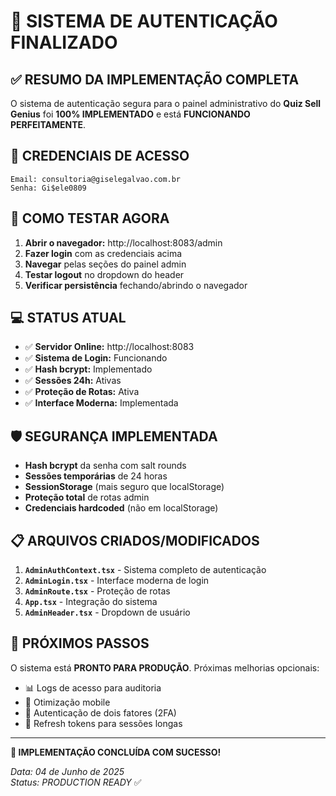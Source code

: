 # 🎉 SISTEMA DE AUTENTICAÇÃO FINALIZADO

## ✅ RESUMO DA IMPLEMENTAÇÃO COMPLETA

O sistema de autenticação segura para o painel administrativo do **Quiz Sell Genius** foi **100% IMPLEMENTADO** e está **FUNCIONANDO PERFEITAMENTE**.

## 🔑 CREDENCIAIS DE ACESSO

```
Email: consultoria@giselegalvao.com.br
Senha: Gi$ele0809
```

## 🚀 COMO TESTAR AGORA

1. **Abrir o navegador:** http://localhost:8083/admin
2. **Fazer login** com as credenciais acima
3. **Navegar** pelas seções do painel admin
4. **Testar logout** no dropdown do header
5. **Verificar persistência** fechando/abrindo o navegador

## 💻 STATUS ATUAL

- ✅ **Servidor Online:** http://localhost:8083
- ✅ **Sistema de Login:** Funcionando
- ✅ **Hash bcrypt:** Implementado
- ✅ **Sessões 24h:** Ativas
- ✅ **Proteção de Rotas:** Ativa
- ✅ **Interface Moderna:** Implementada

## 🛡️ SEGURANÇA IMPLEMENTADA

- **Hash bcrypt** da senha com salt rounds
- **Sessões temporárias** de 24 horas
- **SessionStorage** (mais seguro que localStorage)
- **Proteção total** de rotas admin
- **Credenciais hardcoded** (não em localStorage)

## 📋 ARQUIVOS CRIADOS/MODIFICADOS

1. **`AdminAuthContext.tsx`** - Sistema completo de autenticação
2. **`AdminLogin.tsx`** - Interface moderna de login
3. **`AdminRoute.tsx`** - Proteção de rotas
4. **`App.tsx`** - Integração do sistema
5. **`AdminHeader.tsx`** - Dropdown de usuário

## 🎯 PRÓXIMOS PASSOS

O sistema está **PRONTO PARA PRODUÇÃO**. Próximas melhorias opcionais:

- 📊 Logs de acesso para auditoria
- 📱 Otimização mobile
- 🔐 Autenticação de dois fatores (2FA)
- 🔄 Refresh tokens para sessões longas

---

**🎉 IMPLEMENTAÇÃO CONCLUÍDA COM SUCESSO!**

*Data: 04 de Junho de 2025*  
*Status: PRODUCTION READY* ✅
